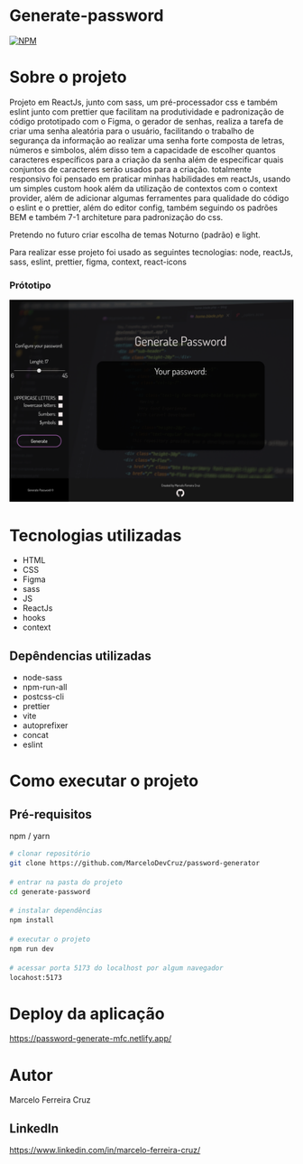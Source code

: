 # Generate-password

[![NPM](https://img.shields.io/npm/l/react)](https://github.com/MarceloDevCruz/password-generator/blob/master/LICENCE)

# Sobre o projeto

Projeto em ReactJs, junto com sass, um pré-processador css e também eslint junto com prettier que facilitam na produtividade e padronização de código prototipado com o Figma, o gerador de senhas, realiza a tarefa de criar uma senha aleatória para o usuário, facilitando o trabalho de segurança da informação ao realizar uma senha forte composta de letras, números e simbolos, além disso tem a capacidade de escolher quantos caracteres específicos para a criação da senha além de especificar quais conjuntos de caracteres serão usados para a criação. totalmente responsivo foi pensado em praticar minhas habilidades em reactJs, usando um simples custom hook além da utilização de contextos com o context provider, além de adicionar algumas ferramentes para qualidade do código o eslint e o prettier, além do editor config, também seguindo os padrões BEM e também 7-1 architeture para padronização do css.

Pretendo no futuro criar escolha de temas Noturno (padrão) e light.

Para realizar esse projeto foi usado as seguintes tecnologias: node, reactJs, sass, eslint, prettier, figma, context, react-icons

### Prótotipo

![Figma](https://github.com/MarceloDevCruz/password-generator/blob/master/src/assets/img/prototype.png)

# Tecnologias utilizadas

- HTML
- CSS
- Figma
- sass
- JS
- ReactJs
- hooks
- context

## Depêndencias utilizadas

- node-sass
- npm-run-all
- postcss-cli
- prettier
- vite
- autoprefixer
- concat
- eslint

# Como executar o projeto

## Pré-requisitos

npm / yarn

```bash
# clonar repositório
git clone https://github.com/MarceloDevCruz/password-generator

# entrar na pasta do projeto
cd generate-password

# instalar dependências
npm install

# executar o projeto
npm run dev

# acessar porta 5173 do localhost por algum navegador
locahost:5173
```

# Deploy da aplicação

https://password-generate-mfc.netlify.app/

# Autor

Marcelo Ferreira Cruz

## LinkedIn

https://www.linkedin.com/in/marcelo-ferreira-cruz/
